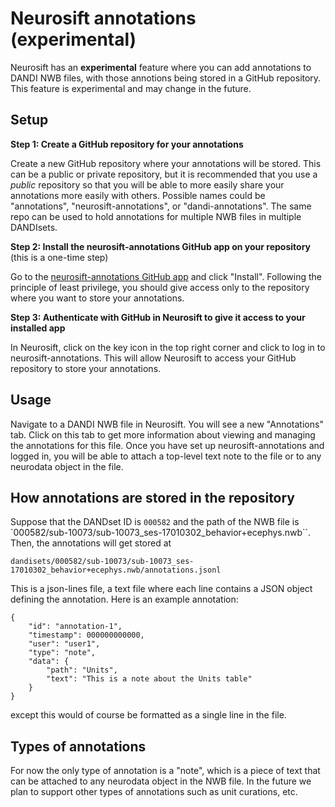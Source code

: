 # Neurosift annotations (experimental)

Neurosift has an **experimental** feature where you can add annotations to DANDI
NWB files, with those annotions being stored in a GitHub repository. This
feature is experimental and may change in the future.

## Setup

**Step 1: Create a GitHub repository for your annotations**

Create a new GitHub repository where your annotations will be stored. This can
be a public or private repository, but it is recommended that you use a *public*
repository so that you will be able to more easily share your annotations more
easily with others. Possible names could be "annotations",
"neurosift-annotations", or "dandi-annotations". The same repo can be used to
hold annotations for multiple NWB files in multiple DANDIsets.

**Step 2: Install the neurosift-annotations GitHub app on your repository** (this is a one-time step)

Go to the [neurosift-annotations GitHub app](https://github.com/apps/neurosift-annotations) and click "Install".
Following the principle of least privilege, you should give access only to the repository where you want to store your annotations.

**Step 3: Authenticate with GitHub in Neurosift to give it access to your installed app**

In Neurosift, click on the key icon in the top right corner and click to log in
to neurosift-annotations. This will allow Neurosift to access your GitHub
repository to store your annotations.

## Usage

Navigate to a DANDI NWB file in Neurosift. You will see a new "Annotations" tab.
Click on this tab to get more information about viewing and managing the
annotations for this file. Once you have set up neurosift-annotations and logged
in, you will be able to attach a top-level text note to the file or to any
neurodata object in the file.

## How annotations are stored in the repository

Suppose that the DANDset ID is `000582` and the path of the NWB file is
`000582/sub-10073/sub-10073_ses-17010302_behavior+ecephys.nwb``. Then, the
annotations will get stored at

```
dandisets/000582/sub-10073/sub-10073_ses-17010302_behavior+ecephys.nwb/annotations.jsonl
```

This is a json-lines file, a text file where each line contains a JSON object
defining the annotation. Here is an example annotation:

```
{
    "id": "annotation-1",
    "timestamp": 000000000000,
    "user": "user1",
    "type": "note",
    "data": {
        "path": "Units",
        "text": "This is a note about the Units table"
    }
}
```

except this would of course be formatted as a single line in the file.

## Types of annotations

For now the only type of annotation is a "note", which is a piece of text that
can be attached to any neurodata object in the NWB file. In the future we plan
to support other types of annotations such as unit curations, etc.